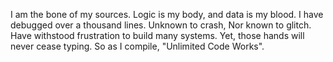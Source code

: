 I am the bone of my sources.
Logic is my body, and data is my blood.
I have debugged over a thousand lines.
Unknown to crash,
Nor known to glitch.
Have withstood frustration to build many systems.
Yet, those hands will never cease typing.
So as I compile, "Unlimited Code Works".

<!--
**rockmanray/rockmanray** is a ✨ _special_ ✨ repository because its `README.md` (this file) appears on your GitHub profile.

Here are some ideas to get you started:

- 🔭 I’m currently working on ...
- 🌱 I’m currently learning ...
- 👯 I’m looking to collaborate on ...
- 🤔 I’m looking for help with ...
- 💬 Ask me about ...
- 📫 How to reach me: ...
- 😄 Pronouns: ...
- ⚡ Fun fact: ...
-->

